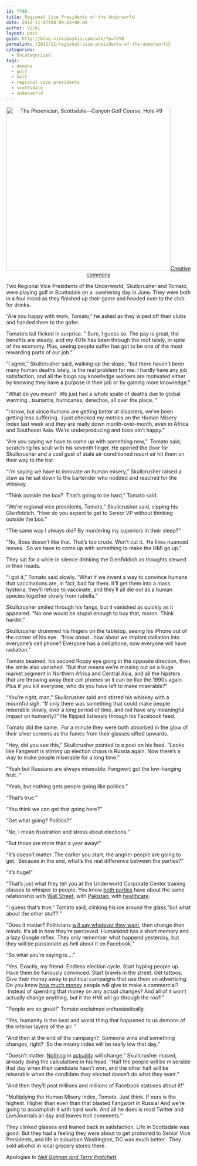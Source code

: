 ```yaml
---
id: 7790
title: Regional Vice Presidents of the Underworld
date: 2012-11-07T08:09:03+00:00
author: Vicki
layout: post
guid: http://blog.vickiboykis.com/wlb/?p=7790
permalink: /2012/11/regional-vice-presidents-of-the-underworld/
categories:
  - Uncategorized
tags:
  - demons
  - golf
  - hell
  - regional vice presidents
  - scottsdale
  - underworld
---
```

<p style="text-align: center;">
  <a title="The Phoenician, Scottsdale—Canyon Golf Course, Hole #9 by Luxury Collection Hotels and Resorts, on Flickr" href="http://www.flickr.com/photos/theluxurycollection/5620702603/" target="_blank"><img class="aligncenter" src="http://farm6.staticflickr.com/5222/5620702603_6b7e807f77_z.jpg" alt="The Phoenician, Scottsdale—Canyon Golf Course, Hole #9" width="448" height="446" />Creative commons</a>
</p>

<p style="text-align: left;">
  Two Regional Vice Presidents of the Underworld, Skullcrusher and Tomato, were playing golf in Scottsdale on a  sweltering day in June. They were both in a foul mood as they finished up their game and headed over to the club for drinks.
</p>

<p style="text-align: left;">
  <!--more-->
</p>

&#8220;Are you happy with work, Tomato,&#8221; he asked as they wiped off their clubs and handed them to the gofer.

Tomato&#8217;s tail flicked in surprise. &#8221; Sure, I guess so. The pay is great, the benefits are steady, and my 401k has been through the roof lately, in spite of the economy. Plus, seeing people suffer has got to be one of the most rewarding parts of our job.&#8221;

&#8220;I agree,&#8221; Skullcrusher said, walking up the slope, &#8220;but there haven&#8217;t been many human deaths lately, is the real problem for me. I hardly have any job satisfaction, and all the blogs say knowledge workers are motivated either by knowing they have a purpose in their job or by gaining more knowledge.&#8221;

&#8220;What do you mean?  We just had a whole spate of deaths due to global warming&#8230;tsunamis, hurricanes, derechos, all over the place. &#8221;

&#8220;I know, but since humans are getting better at disasters, we&#8217;ve been getting less suffering.  I just checked my metrics on the Human Misery Index last week and they are really down month-over-month, even in Africa and Southeast Asia. We&#8217;re underproducing and boss ain&#8217;t happy.&#8221;

&#8220;Are you saying we have to come up with something new,&#8221;  Tomato said, scratching his scull with his seventh finger. He opened the door for Skullcrusher and a cool gust of stale air-conditioned resort air hit them on their way to the bar.

&#8220;I&#8217;m saying we have to innovate on human misery,&#8221; Skullcrusher raised a claw as he sat down to the bartender who nodded and reached for the whiskey.

&#8220;Think outside the box?  That&#8217;s going to be hard,&#8221; Tomato said.

&#8220;We&#8217;re regional vice presidents, Tomato,&#8221; Skullcrusher said, sipping his Glenfiddich. &#8220;How do you expect to get to Senior VP without thinking outside the box.&#8221;

&#8220;The same way I always did? By murdering my superiors in their sleep?&#8221;

&#8220;No, Boss doesn&#8217;t like that. That&#8217;s too crude. Won&#8217;t cut it.  He likes nuanced moves.  So we have to come up with something to make the HMI go up.&#8221;

They sat for a while in silence drinking the Glenfiddich as thoughts stewed in their heads.

&#8220;I got it,&#8221; Tomato said slowly. &#8220;What if we invent a way to convince humans that vaccinations are, in fact, bad for them. It&#8217;ll get them into a mass hysteria, they&#8217;ll refuse to vaccinate, and they&#8217;ll all die out as a human species together slowly from rubella.&#8221;

Skullcrusher smiled through his fangs, but it vanished as quickly as it appeared. &#8220;No one would be stupid enough to buy that, moron. Think harder.&#8221;

Skullcrusher drummed his fingers on the tabletop, seeing his iPhone out of the corner of his eye.  &#8220;How about&#8230;how about we implant radiation into everyone&#8217;s cell phone? Everyone has a cell phone, now everyone will have radiation.&#8221;

Tomato beamed, his second floppy eye going in the opposite direction, then the smile also vanished. &#8220;But that means we&#8217;re missing out on a huge market segment in Northern Africa and Central Asia, and all the hipsters that are throwing away their cell phones so it can be like the 1990s again. Plus if you kill everyone, who do you have left to make miserable?&#8221;

&#8220;You&#8217;re right, man,&#8221; Skullcrusher said and stirred his whiskey with a mournful sigh. &#8220;If only there was something that could make people miserable slowly, over a long period of time, and not have any meaningful impact on humanity?&#8221; He flipped listlessly through his Facebook feed.

Tomato did the same.  For a minute they were both absorbed in the glow of their silver screens as the fumes from their glasses sifted upwards.

&#8220;Hey, did you see this,&#8221; Skullcrusher pointed to a post on his feed. &#8220;Looks like Fangwort is stirring up election chaos in Russia again. Now there&#8217;s a way to make people miserable for a long time.&#8221;

&#8220;Yeah but Russians are always miserable. Fangwort got the low-hanging fruit. &#8221;

&#8220;Yeah, but nothing gets people going like politics.&#8221;

&#8220;That&#8217;s true.&#8221;

&#8220;You think we can get that going here?&#8221;

&#8220;Get what going? Politics?&#8221;

&#8220;No, I mean frustration and stress about elections.&#8221;

&#8220;But those are more than a year away!&#8221;

&#8220;It&#8217;s doesn&#8217;t matter. The earlier you start, the angrier people are going to get.  Because in the end, what&#8217;s the real difference between the parties?&#8221;

&#8220;It&#8217;s huge!&#8221;

&#8220;That&#8217;s just what they tell you at the Underworld Corporate Center training classes to whisper to people. You know <a href="http://www.forbes.com/sites/eamonnfingleton/2012/10/27/romney-adviser-hubbard-a-bought-and-paid-for-wall-street-stooge/" target="_blank">both parties</a> have about the same relationship with <a href="http://www.mcclatchydc.com/2010/04/21/92637/goldmans-connections-to-white.html" target="_blank">Wall Street</a>, with <a href="http://www.theatlantic.com/international/archive/2012/06/what-bushs-iraq-war-and-obamas-drone-strikes-have-in-common/258533/" target="_blank">Pakistan</a><a href="http://www.theatlantic.com/politics/archive/2012/10/obama-plans-for-10-more-years-of-extrajudicial-killing-by-drone/264034/" target="_blank">,</a> with <a href="http://www.washingtonpost.com/blogs/ezra-klein/wp/2012/09/18/remember-when-mitt-romney-made-health-care-an-entitlement/" target="_blank">healthcare</a>.

&#8220;I guess that&#8217;s true,&#8221; Tomato said, clinking his ice around the glass,&#8221;but what about the other stuff? &#8221;

&#8220;Does it matter? Politicians <a href="http://www.usnews.com/debate-club/will-obamas-support-of-gay-marriage-help-him-politically" target="_blank">will say whatever they want</a>, then change their minds. It&#8217;s all in how they&#8217;re percieved. Humankind has a short memory and a lazy Google reflex. They only remember what happend yesterday, but they will be passionate as hell about it on Facebook.&#8221;

&#8220;So what you&#8217;re saying is&#8230;.&#8221;

&#8220;Yes. Exactly, my friend. Endless election cycle. Start hyping people up. Have them be furiously convinced. Start brawls in the street. Get tattoos. Give their money away to political campaigns that use them on advertising. Do you know <a href="http://utahpolicy.com/view/full_story/20712657/article-Election-Spending-Will-Top--6-Billion-This-Year?instance=featured_home_policy" target="_blank">how much money</a> people will give to make a commercial?  Instead of spending that money on any actual changes? And all of it won&#8217;t actually change anything, but it the HMI will go through the roof!&#8221;

&#8220;People are so great!&#8221; Tomato exclaimed enthusiastically.

&#8220;Yes, humanity is the best and worst thing that happened to us demons of the inferior layers of the air. &#8221;

&#8220;And then at the end of the campaign?  Someone wins and something changes, right?  So the misery index will be really low that day.&#8221;

&#8220;Doesn&#8217;t matter. <a href="http://psycnet.apa.org/journals/psp/41/2/207/" target="_blank">Nothing</a> in <a href="http://journals.cambridge.org/action/displayAbstract?fromPage=online&aid=167509" target="_blank">actuality</a> will change,&#8221; Skullcrusher mused, already doing the calculations in his head. &#8220;Half the people will be miserable that day when their candidate hasn&#8217;t won, and the other half will be miserable when the candidate they elected doesn&#8217;t do what they want.&#8221;

&#8220;And then they&#8217;ll post millions and millions of Facebook statuses about it!&#8221;

&#8220;Multiplying the Human Misery Index, Tomato. Just think. If ours is the highest. Higher than even than that blasted Fangwort in Russia! And we&#8217;re going to accomplish it with hard work. And all he does is read Twitter and LiveJournals all day and leaves troll comments.&#8221;

They clinked glasses and leaned back in satisfaction. Life in Scottsdale was good. But they had a feeling they were about to get promoted to Senior Vice Presidents, and life in suburban Washington, DC was much better.  They sold alcohol in local grocery stores there.

Apologies to <a href="http://blog.vickiboykis.com/wlb/2012/01/the-best-books-i-read-in-2011/" target="_blank"><em>Neil Gaiman and Terry Pratchett</em></a>.